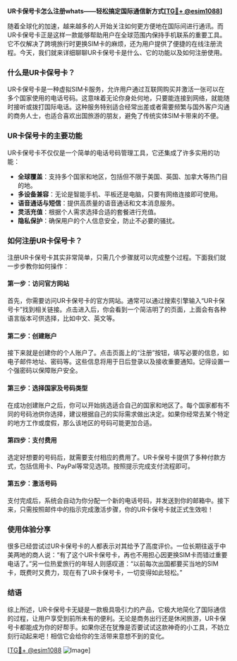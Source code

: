 **UR卡保号卡怎么注册whats——轻松搞定国际通信新方式[[TG💪+ @esim1088](https://t.me/s/esim1088)]**

随着全球化的加速，越来越多的人开始关注如何更方便地在国际间进行通讯。而UR卡保号卡正是这样一款能够帮助用户在全球范围内保持手机联系的重要工具。它不仅解决了跨境旅行时更换SIM卡的麻烦，还为用户提供了便捷的在线注册流程。今天，我们就来详细聊聊UR卡保号卡是什么、它的功能以及如何注册使用。

### 什么是UR卡保号卡？

UR卡保号卡是一种虚拟SIM卡服务，允许用户通过互联网购买并激活一张可以在多个国家使用的电话号码。这意味着无论你身处何地，只要能连接到网络，就能随时接听或拨打国际电话。这种服务特别适合经常出差或者需要频繁与国外客户沟通的商务人士，也适合喜欢出国旅游的朋友，避免了传统实体SIM卡带来的不便。

### UR卡保号卡的主要功能

UR卡保号卡不仅仅是一个简单的电话号码管理工具，它还集成了许多实用的功能：

- **全球覆盖**：支持多个国家和地区，包括但不限于美国、英国、加拿大等热门目的地。
- **多设备兼容**：无论是智能手机、平板还是电脑，只要有网络连接即可使用。
- **语音通话与短信**：提供高质量的语音通话和文本消息服务。
- **灵活充值**：根据个人需求选择合适的套餐进行充值。
- **隐私保护**：确保用户的个人信息安全，防止不必要的骚扰。

### 如何注册UR卡保号卡？

注册UR卡保号卡其实非常简单，只需几个步骤就可以完成整个过程。下面我们就一步步教你如何操作：

#### 第一步：访问官方网站

首先，你需要访问UR卡保号卡的官方网站。通常可以通过搜索引擎输入“UR卡保号卡”找到相关链接。点击进入后，你会看到一个简洁明了的页面，上面会有各种语言版本可供选择，比如中文、英文等。

#### 第二步：创建账户

接下来就是创建你的个人账户了。点击页面上的“注册”按钮，填写必要的信息，如电子邮件地址、密码等。这些信息将用于日后登录以及接收重要通知。记得设置一个强密码以保障账户安全。

#### 第三步：选择国家及号码类型

在成功创建账户之后，你可以开始挑选适合自己的国家和地区了。每个国家都有不同的号码池供你选择，建议根据自己的实际需求做出决定。如果你经常去某个特定的地方工作或度假，那么该地区的号码可能更加合适。

#### 第四步：支付费用

选定好想要的号码后，就需要支付相应的费用了。UR卡保号卡提供了多种付款方式，包括信用卡、PayPal等常见选项。按照提示完成支付流程即可。

#### 第五步：激活号码

支付完成后，系统会自动为你分配一个新的电话号码，并发送到你的邮箱中。接下来，只需按照邮件中的指示完成激活步骤，你的UR卡保号卡就正式生效啦！

### 使用体验分享

很多已经尝试过UR卡保号卡的人都表示对其给予了高度评价。一位长期往返于中美两地的商人说：“有了这个UR卡保号卡，再也不用担心因更换SIM卡而错过重要电话了。”另一位热爱旅行的年轻人则感叹道：“以前每次出国都要买当地的SIM卡，既费时又费力，现在有了UR卡保号卡，一切变得如此轻松。”

### 结语

综上所述，UR卡保号卡无疑是一款极具吸引力的产品，它极大地简化了国际通信的过程，让用户享受到前所未有的便利。无论是商务出行还是休闲旅游，UR卡保号卡都能成为你的好帮手。如果你还在犹豫是否要试试这款神奇的小工具，不妨立刻行动起来吧！相信它会给你的生活带来意想不到的变化。

[[TG💪+ @esim1088](https://t.me/s/esim1088) ![Image](https://i.postimg.cc/4NQfJmqS/Snipaste-2025-05-13-00-14-12.png)]